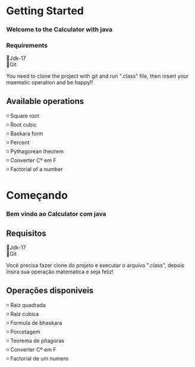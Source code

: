 # Getting Started

### Welcome to the Calculator with java

### Requirements
🔹Jdk-17<br>
🔹Git<br>

You need to clone the project with git and run ".class" file, then insert your maematic operation and be happy!!


## Available operations

◽ Square root<br>
◽ Root cubic<br>
◽ Baskara form<br>
◽ Percent<br>
◽ Pythagorean theorem<br>
◽ Converter Cº em F <br>
◽ Factorial of a number<br>


# Começando

### Bem vindo ao Calculator com java

## Requisitos
🔹Jdk-17<br>
🔹Git<br>

Você precisa fazer clone do projeto e executar o arquivo ".class", depois insira sua operação matematica e seja feliz!

## Operações disponiveis

◽ Raiz quadrada<br>
◽ Raiz cubica<br>
◽ Formula de bhaskara<br>
◽ Porcetagem<br>
◽ Teorema de pitagoras<br>
◽ Converter Cº em F <br>
◽ Factorial de um numero<br>
